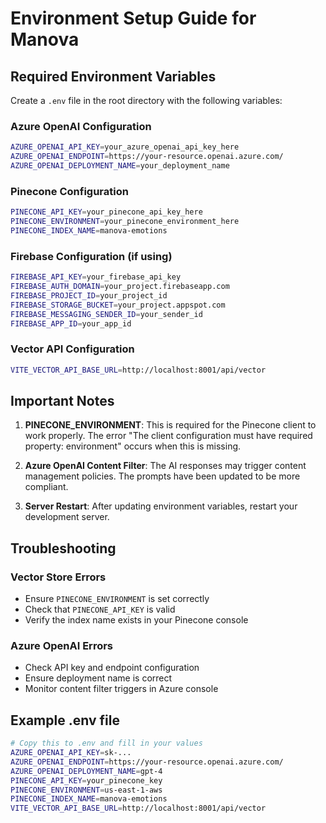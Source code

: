 # Environment Setup Guide for Manova

## Required Environment Variables

Create a `.env` file in the root directory with the following variables:

### Azure OpenAI Configuration
```bash
AZURE_OPENAI_API_KEY=your_azure_openai_api_key_here
AZURE_OPENAI_ENDPOINT=https://your-resource.openai.azure.com/
AZURE_OPENAI_DEPLOYMENT_NAME=your_deployment_name
```

### Pinecone Configuration
```bash
PINECONE_API_KEY=your_pinecone_api_key_here
PINECONE_ENVIRONMENT=your_pinecone_environment_here
PINECONE_INDEX_NAME=manova-emotions
```

### Firebase Configuration (if using)
```bash
FIREBASE_API_KEY=your_firebase_api_key
FIREBASE_AUTH_DOMAIN=your_project.firebaseapp.com
FIREBASE_PROJECT_ID=your_project_id
FIREBASE_STORAGE_BUCKET=your_project.appspot.com
FIREBASE_MESSAGING_SENDER_ID=your_sender_id
FIREBASE_APP_ID=your_app_id
```

### Vector API Configuration
```bash
VITE_VECTOR_API_BASE_URL=http://localhost:8001/api/vector
```

## Important Notes

1. **PINECONE_ENVIRONMENT**: This is required for the Pinecone client to work properly. The error "The client configuration must have required property: environment" occurs when this is missing.

2. **Azure OpenAI Content Filter**: The AI responses may trigger content management policies. The prompts have been updated to be more compliant.

3. **Server Restart**: After updating environment variables, restart your development server.

## Troubleshooting

### Vector Store Errors
- Ensure `PINECONE_ENVIRONMENT` is set correctly
- Check that `PINECONE_API_KEY` is valid
- Verify the index name exists in your Pinecone console

### Azure OpenAI Errors
- Check API key and endpoint configuration
- Ensure deployment name is correct
- Monitor content filter triggers in Azure console

## Example .env file
```bash
# Copy this to .env and fill in your values
AZURE_OPENAI_API_KEY=sk-...
AZURE_OPENAI_ENDPOINT=https://your-resource.openai.azure.com/
AZURE_OPENAI_DEPLOYMENT_NAME=gpt-4
PINECONE_API_KEY=your_pinecone_key
PINECONE_ENVIRONMENT=us-east-1-aws
PINECONE_INDEX_NAME=manova-emotions
VITE_VECTOR_API_BASE_URL=http://localhost:8001/api/vector
``` 